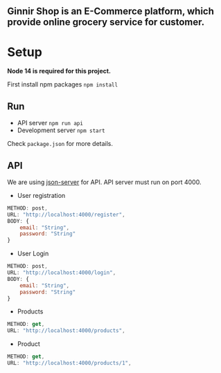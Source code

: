 ## Ginnir Shop is an E-Commerce platform, which provide online grocery service for customer.

# Setup

**Node 14 is required for this project.**

First install npm packages `npm install`

## Run

- API server `npm run api`
- Development server `npm start`

Check `package.json` for more details.

## API

We are using [json-server](https://www.npmjs.com/package/json-server) for API. API server must run on port 4000.

- User registration

```JavaScript
METHOD: post,
URL: "http://localhost:4000/register",
BODY: {
    email: "String",
    password: "String"
}
```

- User Login

```JavaScript
METHOD: post,
URL: "http://localhost:4000/login",
BODY: {
    email: "String",
    password: "String"
}
```

- Products

```JavaScript
METHOD: get,
URL: "http://localhost:4000/products",

```

- Product

```JavaScript
METHOD: get,
URL: "http://localhost:4000/products/1",

```
